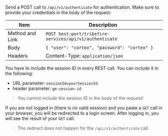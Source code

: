 Send a POST call to `/api/v1/authenticate` for authentication. Make sure to provide your credentials in the body of the request: 

Item | Description
---  | ----
Method and Link | `POST host:port/tribefire-services/api/v1/authenticate`
Body | ``` { "user": "cortex", "password": "cortex" } ```
Headers | Content-Type: `application/json`

You have to include the session ID in every REST call. You can include it in the following:
* URL parameter: `sessionId=yourSessionId`
* header parameter: `gm-session-id`

> You cannot include the session ID in the body of the request!

If you are not logged in (there is no valid session) and you paste a `GET` call in your browser, you will be redirected to a login screen. After logging in, you will see the result
of your `GET` call. 

> The redirect does not happen for the `/api/v1/authenticate` call.